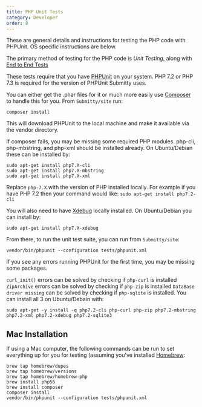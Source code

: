 ```yaml
---
title: PHP Unit Tests
category: Developer
order: 8
---
```


These are general details and instructions for testing the PHP code
with PHPUnit. OS specific instructions are below.

The primary method of testing for the PHP code is _Unit Testing_, along
with [End to End Tests](end_to_end_tests.md)

These tests require that you have
[PHPUnit](https://phpunit.de/) on your system. PHP 7.2 or PHP 7.3 is 
required for the version of PHPUnit Submitty uses.

You can either get the .phar files for it or much more easily use
[Composer](https://getcomposer.org/) to handle this for you. From 
`Submitty/site` run:

```
composer install
```

This will download PHPUnit to the local machine
and make it available via the vendor directory.

If composer fails, you may be missing some required PHP modules.
php-cli, php-mbstring, and php-xml should be installed already. 
On Ubuntu/Debian these can be installed by:
```
sudo apt-get install php7.X-cli
sudo apt-get install php7.X-mbstring
sudo apt-get install php7.X-xml
```
Replace `php-7.X` with the version of PHP installed locally. For example
if you have PHP 7.2 then your command would like: `sudo apt-get install php7.2-cli`

You will also need to have [Xdebug](https://xdebug.org/) locally installed.
On Ubuntu/Debian you can install by:
```
sudo apt-get install php7.X-xdebug
``` 

From there, to run the unit test suite, you can run from `Submitty/site`:

```
vendor/bin/phpunit --configuration tests/phpunit.xml
```
If you see any errors running PHPUnit for the first time, you may be 
missing some packages. 

`curl_init()` errors can be solved by checking if `php-curl` is installed
`ZipArchive` errors can be solved by checking if `php-zip` is installed
`DataBase driver missing` can be solved by checking if `php-sqlite` is installed.
You can install all 3 on Ubuntu/Debain with:
```
sudo apt-get -y install -q php7.2-cli php-curl php-zip php7.2-mbstring php7.2-xml php7.2-xdebug php7.2-sqlite3
```
## Mac Installation

If using a Mac computer, the following commands can be run to set
everything up for you for testing (assuming you've installed
[Homebrew](https://brew.sh/):

```
brew tap homebrew/dupes
brew tap homebrew/versions
brew tap homebrew/homebrew-php
brew install php56
brew install composer
composer install
vendor/bin/phpunit --configuration tests/phpunit.xml
```
